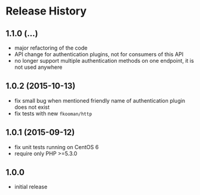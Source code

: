 # Release History

## 1.1.0 (...)
- major refactoring of the code
- API change for authentication plugins, not for consumers of this API
- no longer support multiple authentication methods on one endpoint, it
  is not used anywhere

## 1.0.2 (2015-10-13)
- fix small bug when mentioned friendly name of authentication plugin 
  does not exist
- fix tests with new `fkooman/http`

## 1.0.1 (2015-09-12)
- fix unit tests running on CentOS 6 
- require only PHP >=5.3.0

## 1.0.0
- initial release
